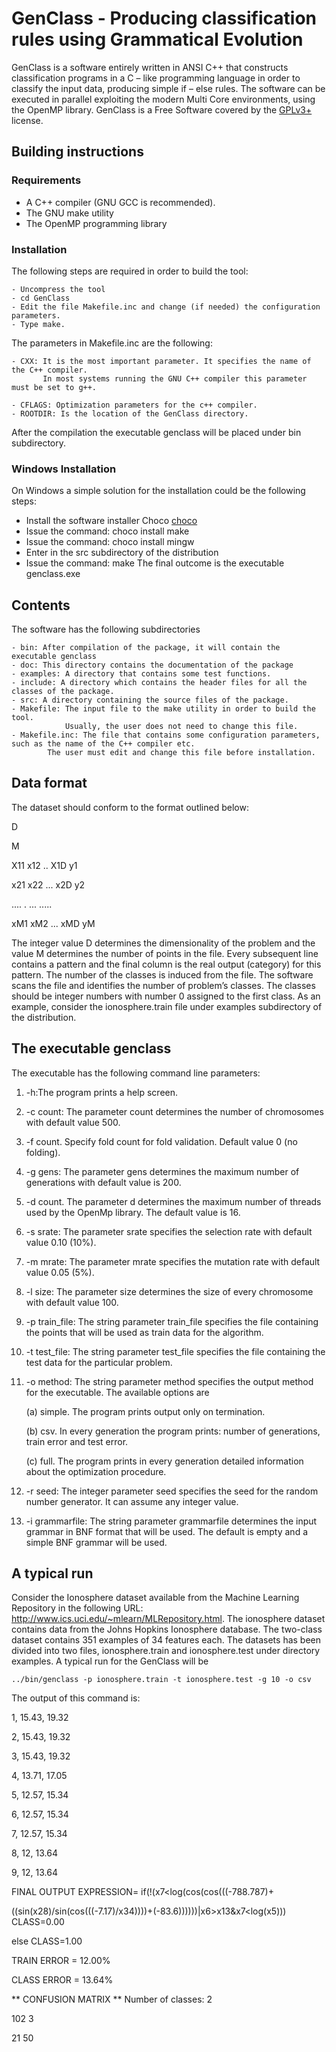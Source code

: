 # GenClass - Producing classification rules using Grammatical Evolution #
GenClass is a software entirely written in ANSI C++ that constructs classification programs in a C – like programming language in order to classify the input data, producing simple if – else rules. The software can be executed in parallel exploiting the modern Multi Core environments, using the OpenMP library.   GenClass is a Free Software covered by the [GPLv3+](https://www.gnu.org/licenses/gpl-3.0.en.html) license.

## Building instructions ##
### Requirements ###

 - A C++ compiler (GNU GCC is recommended).
 - The GNU make utility
 - The OpenMP programming library 

### Installation ###
The following steps are required in order to build the tool:

    - Uncompress the tool 
    - cd GenClass
    - Edit the file Makefile.inc and change (if needed) the configuration parameters.
    - Type make.

The parameters in Makefile.inc are the following:

    - CXX: It is the most important parameter. It specifies the name of the C++ compiler. 
           In most systems running the GNU C++ compiler this parameter must be set to g++.

    - CFLAGS: Optimization parameters for the c++ compiler.
    - ROOTDIR: Is the location of the GenClass directory. 

After the compilation the executable genclass will be placed under bin subdirectory.
### Windows Installation ##
On Windows a simple solution for the installation could be the following steps:
- Install the software installer Choco [choco](https://chocolatey.org/)
- Issue the command: choco install make
- Issue the command: choco install mingw
- Enter in the src subdirectory of the distribution
- Issue the command: make
The final outcome is the executable genclass.exe 

## Contents ##
The software has the following subdirectories

    - bin: After compilation of the package, it will contain the executable genclass
    - doc: This directory contains the documentation of the package
    - examples: A directory that contains some test functions.
    - include: A directory which contains the header files for all the classes of the package.
    - src: A directory containing the source files of the package.
    - Makefile: The input file to the make utility in order to build the tool. 
                Usually, the user does not need to change this file.
    - Makefile.inc: The file that contains some configuration parameters, such as the name of the C++ compiler etc. 
            The user must edit and change this file before installation.

## Data format ##
The dataset should conform to the format outlined below:

D

M

X11 x12 .. X1D y1

x21 x22 ... x2D y2

.... . ... .....

xM1 xM2 ... xMD yM

The integer value D determines the dimensionality of the problem and the value M determines the number of points in the file. Every subsequent line contains a pattern and the final column is the real output (category) for this pattern. The number of the classes is induced from the file. The software scans the file and identifies the number of problem’s classes. The classes should be integer numbers with number 0 assigned to the first class. As an example, consider the ionosphere.train file under examples subdirectory of the distribution.


## The executable genclass ## 
The executable has the following command line parameters:

1. -h:The program prints a help screen.

2. -c count: The parameter count determines the number of chromosomes with default value 500.

3. -f count. Specify fold count for fold validation. Default value 0 (no folding). 

4. -g gens: The parameter gens determines the maximum number of generations with default value is 200.

5. -d count. The parameter d determines the maximum number of threads used by the OpenMp library. The default value is 16.

6. -s srate: The parameter srate specifies the selection rate with default value 0.10 (10%).

7. -m mrate: The parameter mrate specifies the mutation rate with default value 0.05 (5%).

8. -l size: The parameter size determines the size of every chromosome with default value 100.

9. -p train_file: The string parameter train_file specifies the file containing the points that will be used as train data for the algorithm.  

10. -t test_file: The string parameter test_file specifies the file containing the test data for the particular problem. 

11. -o method: The string parameter method specifies the output method for the executable. The available options are

	(a) simple. The program prints output only on termination. 

	(b) csv. In every generation the program prints: number of generations, train error and test error. 

	(c) full. The program prints in every generation detailed information about the optimization procedure.

12. -r seed: The integer parameter seed specifies the seed for the random number generator. It can assume any integer value.
13. -i grammarfile:  The string parameter grammarfile determines the input grammar in BNF format that will be used. The default is empty and a 
simple BNF grammar will be used.
## A typical run ##
Consider the Ionosphere dataset available from the Machine Learning Repository in the following URL: http://www.ics.uci.edu/~mlearn/MLRepository.html. The ionosphere dataset contains data from the Johns Hopkins Ionosphere database. The two-class dataset contains 351 examples of 34 features each. The datasets has been divided into two files, ionosphere.train and ionosphere.test under directory examples. A typical run for the GenClass will be

~~~~~~~~
../bin/genclass -p ionosphere.train -t ionosphere.test -g 10 -o csv
~~~~~~~~

The output of this command is:

1, 15.43, 19.32

2, 15.43, 19.32

3, 15.43, 19.32

4, 13.71, 17.05

5, 12.57, 15.34

6, 12.57, 15.34

7, 12.57, 15.34

8, 12, 13.64

9, 12, 13.64

FINAL OUTPUT EXPRESSION= if(!(x7<log(cos(cos(((-788.787)+

((sin(x28)/sin(cos(((-7.17)/x34))))+(-83.6))))))|x6>x13&x7<log(x5))) CLASS=0.00

else CLASS=1.00

TRAIN ERROR = 12.00%

CLASS ERROR = 13.64%

** CONFUSION MATRIX ** Number of classes: 2

102 3

21 50

